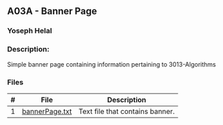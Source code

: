 ## A03A - Banner Page
### Yoseph Helal
### Description:

Simple banner page containing information pertaining to 3013-Algorithms

### Files

|   #   | File     | Description                      |
| :---: | -------- | -------------------------------- |
|   1   | [bannerPage.txt](https://github.com/tranvex/3013-Algorithms-Helal/blob/main/Assignments/A03A/bannerPage.txt) | Text file that contains banner. |
